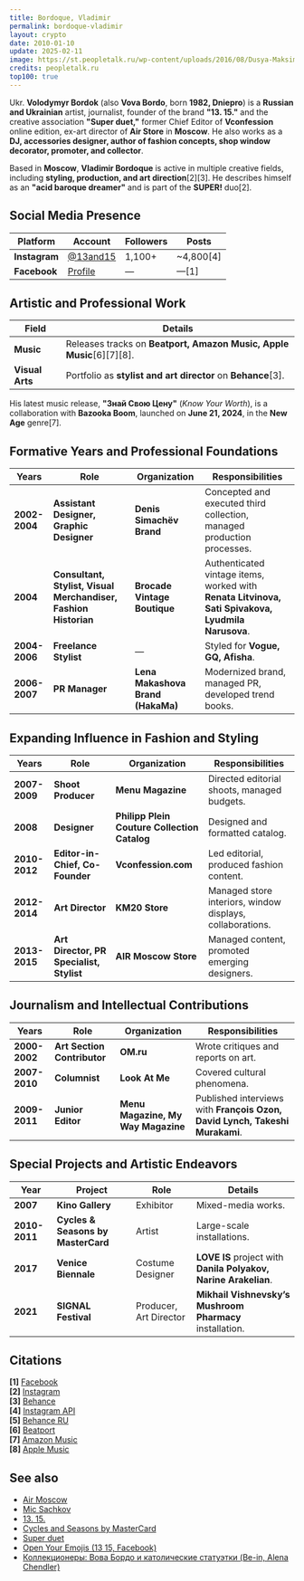 ```yaml
---
title: Bordoque, Vladimir  
permalink: bordoque-vladimir  
layout: crypto  
date: 2010-01-10  
update: 2025-02-11  
image: https://st.peopletalk.ru/wp-content/uploads/2016/08/Dusya-Maksimova-i-Vladimir-Bordok.jpg  
credits: peopletalk.ru  
top100: true
---
```


Ukr. **Volodymyr Bordok** (also **Vova Bordo**, born **1982, Dniepro**) is a **Russian and Ukrainian** artist, journalist, founder of the brand **"13. 15."** and the creative association **"Super duet,"** former Chief Editor of **Vconfession** online edition, ex-art director of **Air Store** in **Moscow**. He also works as a **DJ, accessories designer, author of fashion concepts, shop window decorator, promoter, and collector**.  

Based in **Moscow**, **Vladimir Bordoque** is active in multiple creative fields, including **styling, production, and art direction**[2][3]. He describes himself as an **"acid baroque dreamer"** and is part of the **SUPER!** duo[2].  

## Social Media Presence  

| Platform  | Account | Followers | Posts |  
|-----------|---------|-----------|--------|  
| **Instagram** | [@13and15](https://www.instagram.com/13and15/) | 1,100+ | ~4,800[4] |  
| **Facebook** | [Profile](https://www.facebook.com/vladimir.bordoque/) | — | —[1] |  

## Artistic and Professional Work  

| Field          | Details |  
|---------------|---------|  
| **Music**      | Releases tracks on **Beatport, Amazon Music, Apple Music**[6][7][8]. |  
| **Visual Arts** | Portfolio as **stylist and art director** on **Behance**[3]. |  

His latest music release, **"Знай Свою Цену"** (*Know Your Worth*), is a collaboration with **Bazooka Boom**, launched on **June 21, 2024**, in the **New Age** genre[7].  

## Formative Years and Professional Foundations  

| Years | Role | Organization | Responsibilities |  
|-------|------|--------------|------------------|  
| **2002-2004** | **Assistant Designer, Graphic Designer** | **Denis Simachёv Brand** | Concepted and executed third collection, managed production processes. |  
| **2004** | **Consultant, Stylist, Visual Merchandiser, Fashion Historian** | **Brocade Vintage Boutique** | Authenticated vintage items, worked with **Renata Litvinova, Sati Spivakova, Lyudmila Narusova**. |  
| **2004-2006** | **Freelance Stylist** | — | Styled for **Vogue, GQ, Afisha**. |  
| **2006-2007** | **PR Manager** | **Lena Makashova Brand (HakaMa)** | Modernized brand, managed PR, developed trend books. |  

## Expanding Influence in Fashion and Styling  

| Years | Role | Organization | Responsibilities |  
|-------|------|--------------|------------------|  
| **2007-2009** | **Shoot Producer** | **Menu Magazine** | Directed editorial shoots, managed budgets. |  
| **2008** | **Designer** | **Philipp Plein Couture Collection Catalog** | Designed and formatted catalog. |  
| **2010-2012** | **Editor-in-Chief, Co-Founder** | **Vconfession.com** | Led editorial, produced fashion content. |  
| **2012-2014** | **Art Director** | **KM20 Store** | Managed store interiors, window displays, collaborations. |  
| **2013-2015** | **Art Director, PR Specialist, Stylist** | **AIR Moscow Store** | Managed content, promoted emerging designers. |  

## Journalism and Intellectual Contributions  

| Years | Role | Organization | Responsibilities |  
|-------|------|--------------|------------------|  
| **2000-2002** | **Art Section Contributor** | **OM.ru** | Wrote critiques and reports on art. |  
| **2007-2010** | **Columnist** | **Look At Me** | Covered cultural phenomena. |  
| **2009-2011** | **Junior Editor** | **Menu Magazine, My Way Magazine** | Published interviews with **François Ozon, David Lynch, Takeshi Murakami**. |  

## Special Projects and Artistic Endeavors  

| Year | Project | Role | Details |  
|------|---------|------|---------|  
| **2007** | **Kino Gallery** | Exhibitor | Mixed-media works. |  
| **2010-2011** | **Cycles & Seasons by MasterCard** | Artist | Large-scale installations. |  
| **2017** | **Venice Biennale** | Costume Designer | **LOVE IS** project with **Danila Polyakov, Narine Arakelian**. |  
| **2021** | **SIGNAL Festival** | Producer, Art Director | **Mikhail Vishnevsky’s Mushroom Pharmacy** installation. |  

## Citations  

**[1]** [Facebook](https://www.facebook.com/vladimir.bordoque/)  
**[2]** [Instagram](https://www.instagram.com/13and15/)  
**[3]** [Behance](https://www.behance.net/vladimibordok)  
**[4]** [Instagram API](https://www.instagram.com/13and15/?api=postMessage)  
**[5]** [Behance RU](https://www.behance.net/vladimibordok?locale=ru_RU)  
**[6]** [Beatport](https://www.beatport.com/artist/vladimir-bordoque/1209508)  
**[7]** [Amazon Music](https://music.amazon.co.uk/artists/B073SR1MJY/vladimir-bordoque)  
**[8]** [Apple Music](https://music.apple.com/us/artist/vladimir-bordoque/1257189114)  

## See also  

+ [Air Moscow](air-moscow)  
+ [Mic Sachkov](sachkov-mikhail)  
+ [13. 15.](13-15)  
+ [Cycles and Seasons by MasterCard](cycles-and-seasons-by-master-card)  
+ [Super duet](super-duet)  
+ [Open Your Emojis (13 15, Facebook)](https://www.facebook.com/permalink.php?story_fbid=1116315648392344&id=197892613567990)  
+ [Коллекционеры: Вова Бордо и католические статуэтки (Be-in, Alena Chendler)](https://www.be-in.ru/review/31739-vova-bordo-i-katolicheskie-statuetki/)  

<!-- Prompt:  
- Не менять язык статьи, сохранять оригинальный язык.  
- Если тема оформлена как "Имя Фамилия", заголовок должен быть "Фамилия, Имя".  
- Изменить title: A Template на основной топик в статье.  
- Создать permalink: на основе title.  
- Замени date: 2018-01-02 на created: текущую дату в таком же формате  
- Замени update: хххх-хх-хх текущую дату в таком же формате  
- Изменить заголовок раздела "Citations" на ## Citations.  
- Оформить ссылки в разделе "Citations" в формате: **[1]** [URL](URL).  
- При ссылке на источник в тексте, использовать формат: **[x]**, **[x]**.  
- Убедиться, что номера цитат соответствуют записям в разделе "Citations".  
- Сделать номера цитат кликабельными по указанному выше формату.  
- Добавить список связанных тем в том же формате.  
- Если есть списки - конвертируй их в таблицы.  
- Выделяй даты, места, географические назавания, адреса, имена собственные **таким образом**.  
- Использовать шаблон - "[Название темы](ссылка-на-тему)" для каждого пункта.  
- Раздел ## See also должен включаться автоматически в конец статьи.  
- Результат в md коде.  
- Оставить этот Prompt после редактирования в конце кода.  
-->
